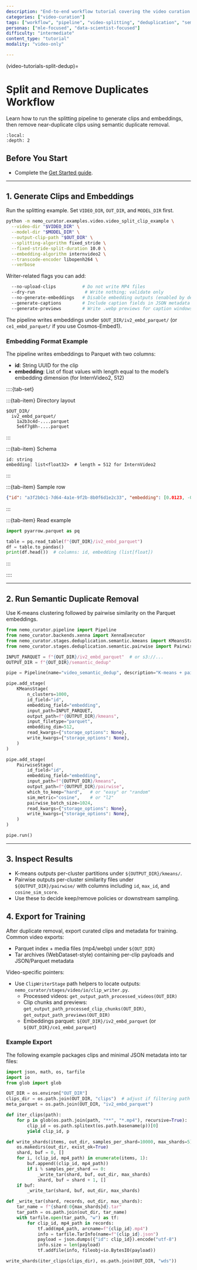 ```yaml
---
description: "End-to-end workflow tutorial covering the video curation process from splitting through semantic deduplication (Ray/Python)"
categories: ["video-curation"]
tags: ["workflow", "pipeline", "video-splitting", "deduplication", "semantic", "ray"]
personas: ["mle-focused", "data-scientist-focused"]
difficulty: "intermediate"
content_type: "tutorial"
modality: "video-only"

---
```


(video-tutorials-split-dedup)=

# Split and Remove Duplicates Workflow

Learn how to run the splitting pipeline to generate clips and embeddings, then remove near-duplicate clips using semantic duplicate removal.

```{contents} Tutorial Steps:
:local:
:depth: 2
```

## Before You Start

- Complete the [Get Started guide](gs-video).

---

## 1. Generate Clips and Embeddings

Run the splitting example. Set `VIDEO_DIR`, `OUT_DIR`, and `MODEL_DIR` first.

```bash
python -m nemo_curator.examples.video.video_split_clip_example \
  --video-dir "$VIDEO_DIR" \
  --model-dir "$MODEL_DIR" \
  --output-clip-path "$OUT_DIR" \
  --splitting-algorithm fixed_stride \
  --fixed-stride-split-duration 10.0 \
  --embedding-algorithm internvideo2 \
  --transcode-encoder libopenh264 \
  --verbose
```

Writer-related flags you can add:

```bash
  --no-upload-clips          # Do not write MP4 files
  --dry-run                   # Write nothing; validate only
  --no-generate-embeddings   # Disable embedding outputs (enabled by default)
  --generate-captions        # Include caption fields in JSON metadata
  --generate-previews        # Write .webp previews for caption windows
```

The pipeline writes embeddings under `$OUT_DIR/iv2_embd_parquet/` (or `ce1_embd_parquet/` if you use Cosmos-Embed1).

### Embedding Format Example

The pipeline writes embeddings to Parquet with two columns:

- **id**: String UUID for the clip
- **embedding**: List of float values with length equal to the model’s embedding dimension (for InternVideo2, 512)

::::{tab-set}

:::{tab-item} Directory layout

```text
$OUT_DIR/
  iv2_embd_parquet/
    1a2b3c4d-....parquet
    5e6f7g8h-....parquet
```

:::

:::{tab-item} Schema

```text
id: string
embedding: list<float32>  # length = 512 for InternVideo2
```

:::

:::{tab-item} Sample row

```json
{"id": "a3f2b0c1-7d64-4a1e-9f2b-8b0f6d1e2c33", "embedding": [0.0123, -0.0456, 0.0031, 0.1279]}
```

:::

:::{tab-item} Read example

```python
import pyarrow.parquet as pq

table = pq.read_table(f"{OUT_DIR}/iv2_embd_parquet")
df = table.to_pandas()
print(df.head())  # columns: id, embedding (list[float])
```

:::

::::

---

## 2. Run Semantic Duplicate Removal

Use K-means clustering followed by pairwise similarity on the Parquet embeddings.

```python
from nemo_curator.pipeline import Pipeline
from nemo_curator.backends.xenna import XennaExecutor
from nemo_curator.stages.deduplication.semantic.kmeans import KMeansStage
from nemo_curator.stages.deduplication.semantic.pairwise import PairwiseStage

INPUT_PARQUET = f"{OUT_DIR}/iv2_embd_parquet"  # or s3://...
OUTPUT_DIR = f"{OUT_DIR}/semantic_dedup"

pipe = Pipeline(name="video_semantic_dedup", description="K-means + pairwise duplicate removal")

pipe.add_stage(
    KMeansStage(
        n_clusters=1000,
        id_field="id",
        embedding_field="embedding",
        input_path=INPUT_PARQUET,
        output_path=f"{OUTPUT_DIR}/kmeans",
        input_filetype="parquet",
        embedding_dim=512,
        read_kwargs={"storage_options": None},
        write_kwargs={"storage_options": None},
    )
)

pipe.add_stage(
    PairwiseStage(
        id_field="id",
        embedding_field="embedding",
        input_path=f"{OUTPUT_DIR}/kmeans",
        output_path=f"{OUTPUT_DIR}/pairwise",
        which_to_keep="hard",   # or "easy" or "random"
        sim_metric="cosine",    # or "l2"
        pairwise_batch_size=1024,
        read_kwargs={"storage_options": None},
        write_kwargs={"storage_options": None},
    )
)

pipe.run()
```

---

## 3. Inspect Results

- K-means outputs per-cluster partitions under `${OUTPUT_DIR}/kmeans/`.
- Pairwise outputs per-cluster similarity files under `${OUTPUT_DIR}/pairwise/` with columns including `id`, `max_id`, and `cosine_sim_score`.
- Use these to decide keep/remove policies or downstream sampling.

## 4. Export for Training

After duplicate removal, export curated clips and metadata for training. Common video exports:

- Parquet index + media files (mp4/webp) under `${OUT_DIR}`
- Tar archives (WebDataset-style) containing per-clip payloads and JSON/Parquet metadata

Video-specific pointers:

- Use `ClipWriterStage` path helpers to locate outputs: `nemo_curator/stages/video/io/clip_writer.py`.
  - Processed videos: `get_output_path_processed_videos(OUT_DIR)`
  - Clip chunks and previews: `get_output_path_processed_clip_chunks(OUT_DIR)`, `get_output_path_previews(OUT_DIR)`
  - Embeddings parquet: `${OUT_DIR}/iv2_embd_parquet` (or `${OUT_DIR}/ce1_embd_parquet`)

### Example Export

The following example packages clips and minimal JSON metadata into tar files:

```python
import json, math, os, tarfile
import io
from glob import glob

OUT_DIR = os.environ["OUT_DIR"]
clips_dir = os.path.join(OUT_DIR, "clips")  # adjust if filtering path used
meta_parquet = os.path.join(OUT_DIR, "iv2_embd_parquet")

def iter_clips(path):
    for p in glob(os.path.join(path, "**", "*.mp4"), recursive=True):
        clip_id = os.path.splitext(os.path.basename(p))[0]
        yield clip_id, p

def write_shards(items, out_dir, samples_per_shard=10000, max_shards=5):
    os.makedirs(out_dir, exist_ok=True)
    shard, buf = 0, []
    for i, (clip_id, mp4_path) in enumerate(items, 1):
        buf.append((clip_id, mp4_path))
        if i % samples_per_shard == 0:
            _write_tar(shard, buf, out_dir, max_shards)
            shard, buf = shard + 1, []
    if buf:
        _write_tar(shard, buf, out_dir, max_shards)

def _write_tar(shard, records, out_dir, max_shards):
    tar_name = f"{shard:0{max_shards}d}.tar"
    tar_path = os.path.join(out_dir, tar_name)
    with tarfile.open(tar_path, "w") as tf:
        for clip_id, mp4_path in records:
            tf.add(mp4_path, arcname=f"{clip_id}.mp4")
            info = tarfile.TarInfo(name=f"{clip_id}.json")
            payload = json.dumps({"id": clip_id}).encode("utf-8")
            info.size = len(payload)
            tf.addfile(info, fileobj=io.BytesIO(payload))

write_shards(iter_clips(clips_dir), os.path.join(OUT_DIR, "wds"))
```
